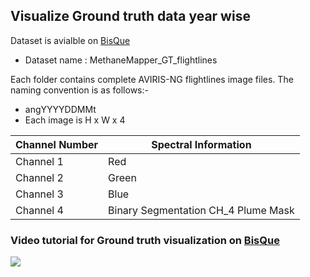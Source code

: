 ## Visualize Ground truth data year wise

Dataset is avialble on [BisQue](https://bisque2.ece.ucsb.edu/client_service/view?resource=https://bisque2.ece.ucsb.edu/data_service/00-kKkPJUHK6KJDEVBRfDpmmA)

* Dataset name : MethaneMapper_GT_flightlines
  
Each folder contains complete AVIRIS-NG flightlines image files. The naming convention is as follows:-
- angYYYYDDMMt
- Each image is H x W x 4
  
Channel Number  | Spectral Information
------------- | -------------
Channel 1  | Red
Channel 2  | Green
Channel 3  | Blue
Channel 4  | Binary Segmentation CH_4 Plume Mask

### Video tutorial for Ground truth visualization on [BisQue](https://bisque2.ece.ucsb.edu/client_service/view?resource=https://bisque2.ece.ucsb.edu/data_service/00-kKkPJUHK6KJDEVBRfDpmmA)
<img src="data_view_vid.gif">
